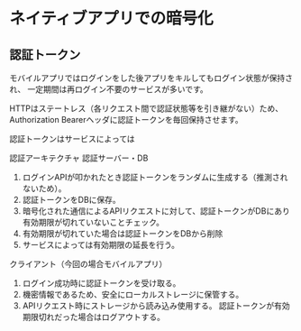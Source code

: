 # ネイティブアプリでの暗号化
## 認証トークン
モバイルアプリではログインをした後アプリをキルしてもログイン状態が保持され、
一定期間は再ログイン不要のサービスが多いです。

HTTPはステートレス（各リクエスト間で認証状態等を引き継がない）ため、
Authorization Bearerヘッダに認証トークンを毎回保持させます。

認証トークンはサービスによっては


認証アーキテクチャ
認証サーバー・DB
1. ログインAPIが叩かれたとき認証トークンをランダムに生成する（推測されないため）。
2. 認証トークンをDBに保存。
3. 暗号化された通信によるAPIリクエストに対して、認証トークンがDBにあり有効期限が切れていないことチェック。
4. 有効期限が切れていた場合は認証トークンをDBから削除
5. サービスによっては有効期限の延長を行う。

クライアント（今回の場合モバイルアプリ）
1. ログイン成功時に認証トークンを受け取る。
2. 機密情報であるため、安全にローカルストレージに保管する。
3. APIリクエスト時にストレージから読み込み使用する。
認証トークンが有効期限切れだった場合はログアウトする。
